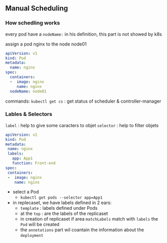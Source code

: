 ## Manual Scheduling
### How schedling works
every pod have a ```nodeName:``` in his definition, this part is not showed by k8s

assign a pod nginx to the node node01
```yaml
apiVersion: v1
kind: Pod
metadata:
  name: nginx
spec:
  containers:
  -  image: nginx
     name: nginx
  nodeName: node01
```

commands:
 ```kubectl get cs``` : get status of scheduler & controller-manager
 
 ### Lables & Selectors
 `label` : help to give some caracters to objet
 `selector` : help to filter objets
 
 ```yaml
apiVersion: v1
kind: Pod
metadata:
  name: nginx
  labels:
    app: App1
    function: Front-end
spec:
  containers:
  -  image: nginx
     name: nginx
```

- select a Pod 
	- `kubectl get pods --selector app=App1`
- in replecaset, we have labels defined in 2 ears:
	- `template` : labels defined under Pods
	- at the `top` : are the labels of the replicaset
	- in creation of replicaset if area `matchLabels` match with `labels` the `Pod` will be created
	- the `annotations` part wil coantain the information about the `deployment`